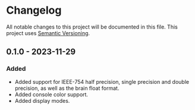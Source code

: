 # Changelog

All notable changes to this project will be documented in this file.
This project uses [Semantic Versioning](https://semver.org/spec/v2.0.0.html).

## 0.1.0 - 2023-11-29

### Added

- Added support for IEEE-754 half precision, single precision and double precision, as well as the brain float format.
- Added console color support.
- Added display modes.

[0.1.0]: https://github.com/sunsided/bits/releases/tag/0.1.0
